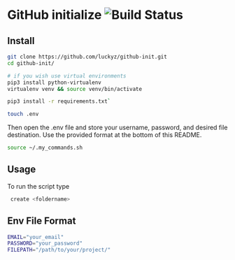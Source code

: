 # GitHub initialize ![Build Status](https://img.shields.io/badge/build-under%20development-orange)

## Install

```bash
git clone https://github.com/luckyz/github-init.git
cd github-init/

# if you wish use virtual environments
pip3 install python-virtualenv
virtualenv venv && source venv/bin/activate

pip3 install -r requirements.txt`

touch .env
```

Then open the .env file and store your username, password, and desired file destination. Use the provided format at the bottom of this README.

```bash
source ~/.my_commands.sh
```


## Usage

To run the script type

```bash
 create <foldername>
```

## Env File Format

```bash
EMAIL="your_email"
PASSWORD="your_password"
FILEPATH="/path/to/your/project/"
```
